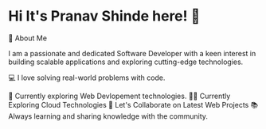 # Hi It's Pranav Shinde here! 👋
🚀 About Me

I am a passionate and dedicated Software Developer with a keen interest in building scalable applications and exploring cutting-edge technologies.

💻 I love solving real-world problems with code.

🌱 Currently exploring Web Devlopement technologies.
🙇‍♀️ Currently Exploring Cloud Technologies
🤝 Let's Collaborate on Latest Web Projects
📚 Always learning and sharing knowledge with the community.
